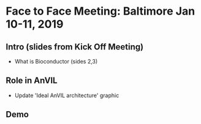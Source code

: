 # Face to Face Meeting: Baltimore Jan 10-11, 2019

## Intro (slides from Kick Off Meeting)
- What is Bioconductor (sides 2,3)

## Role in AnVIL
- Update 'Ideal AnVIL architecture' graphic

## Demo


